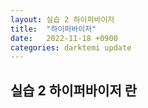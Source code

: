 ```yaml
---
layout: 실습 2 하이퍼바이저
title:  "하이퍼바이저"
date:   2022-11-18 +0900
categories: darktemi update
---
```


## 실습 2 하이퍼바이저 란

